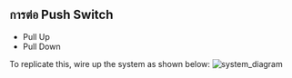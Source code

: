 ## การต่อ Push Switch 
 - Pull Up
 - Pull Down

To replicate this, wire up the system as shown below:
![system_diagram]()
